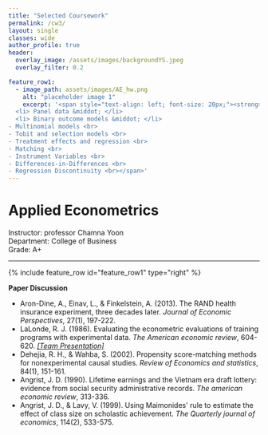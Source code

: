 ```yaml
---  
title: "Selected Coursework"
permalink: /cw3/
layout: single
classes: wide
author_profile: true
header:
  overlay_image: /assets/images/backgroundYS.jpeg
  overlay_filter: 0.2

feature_row1:
  - image_path: assets/images/AE_hw.png
    alt: "placeholder image 1"
    excerpt: '<span style="text-align: left; font-size: 20px;"><strong>Course Schedule</strong><br>
  <li> Panel data &middot; </li>
  <li> Binary outcome models &middot; </li>
- Multinomial models <br>
- Tobit and selection models <br>
- Treatment effects and regression <br>
- Matching <br>
- Instrument Variables <br>
- Differences-in-Differences <br>
- Regression Discontinuity <br></span>' 
---
```

# Applied Econometrics
Instructor: professor Chamna Yoon <br>
Department: College of Business <br>
Grade: A+ 

---
{% include feature_row id="feature_row1" type="right" %}
<!-- 
**Course Schedule**
- Panel data <br> 
- Binary outcome models <br>
- Multinomial models <br>
- Tobit and selection models <br>
- Treatment effects and regression <br>
- Matching <br>
- Instrument Variables <br>
- Differences-in-Differences <br>
- Regression Discontinuity <br> -->

**Paper Discussion**
- Aron-Dine, A., Einav, L., & Finkelstein, A. (2013). The RAND health insurance experiment, three decades later. *Journal of Economic Perspectives*, 27(1), 197-222.
- LaLonde, R. J. (1986). Evaluating the econometric evaluations of training programs with experimental data. *The American economic review*, 604-620. *[&#91;Team Presentation&#93;](https://soo-13.github.io/assets/pdf/AE_presentation.pdf)*
- Dehejia, R. H., & Wahba, S. (2002). Propensity score-matching methods for nonexperimental causal studies. *Review of Economics and statistics*, 84(1), 151-161.
- Angrist, J. D. (1990). Lifetime earnings and the Vietnam era draft lottery: evidence from social security administrative records. *The american economic review*, 313-336.
- Angrist, J. D., & Lavy, V. (1999). Using Maimonides' rule to estimate the effect of class size on scholastic achievement. *The Quarterly journal of economics*, 114(2), 533-575.
